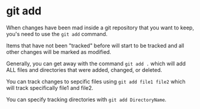 # git add

When changes have been mad inside a git repository that you want to keep, you's need to use the `git add` command.

Items that have not been "tracked"  before will start to be tracked and all other changes will be marked as modified.

Generally, you can get away with the command `git add .` which will add ALL files and directories that were added, changed, or deleted.

You can track changes to sepcific files using `git add file1 file2` which will track specifically file1 and file2.

You can specify tracking directories with `git add DirectoryName`.